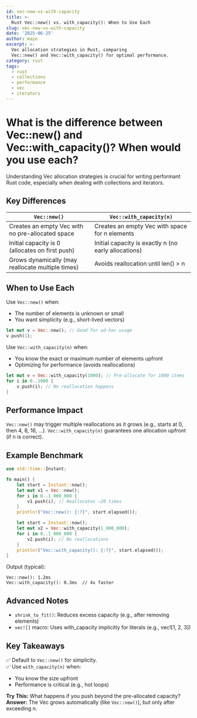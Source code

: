 ```yaml
---
id: vec-new-vs-with-capacity
title: >-
  Rust Vec::new() vs. with_capacity(): When to Use Each
slug: vec-new-vs-with-capacity
date: '2025-06-25'
author: mayo
excerpt: >-
  Vec allocation strategies in Rust, comparing
  Vec::new() and Vec::with_capacity() for optimal performance.
category: rust
tags:
  - rust
  - collections
  - performance
  - vec
  - iterators
---
```


# What is the difference between Vec::new() and Vec::with_capacity()? When would you use each?

Understanding Vec allocation strategies is crucial for writing performant Rust code, especially when dealing with collections and iterators.

## Key Differences

| `Vec::new()` | `Vec::with_capacity(n)` |
|--------------|-------------------------|
| Creates an empty Vec with no pre-allocated space | Creates an empty Vec with space for n elements |
| Initial capacity is 0 (allocates on first push) | Initial capacity is exactly n (no early allocations) |
| Grows dynamically (may reallocate multiple times) | Avoids reallocation until len() > n |

## When to Use Each

Use `Vec::new()` when:
- The number of elements is unknown or small
- You want simplicity (e.g., short-lived vectors)

```rust
let mut v = Vec::new(); // Good for ad-hoc usage
v.push(1);
```

Use `Vec::with_capacity(n)` when:
- You know the exact or maximum number of elements upfront
- Optimizing for performance (avoids reallocations)

```rust
let mut v = Vec::with_capacity(1000); // Pre-allocate for 1000 items
for i in 0..1000 {
    v.push(i); // No reallocation happens
}
```

## Performance Impact

`Vec::new()` may trigger multiple reallocations as it grows (e.g., starts at 0, then 4, 8, 16, ...).
`Vec::with_capacity(n)` guarantees one allocation upfront (if n is correct).

## Example Benchmark

```rust
use std::time::Instant;

fn main() {
    let start = Instant::now();
    let mut v1 = Vec::new();
    for i in 0..1_000_000 {
        v1.push(i); // Reallocates ~20 times
    }
    println!("Vec::new(): {:?}", start.elapsed());

    let start = Instant::now();
    let mut v2 = Vec::with_capacity(1_000_000);
    for i in 0..1_000_000 {
        v2.push(i); // No reallocations
    }
    println!("Vec::with_capacity(): {:?}", start.elapsed());
}
```

Output (typical):
```
Vec::new(): 1.2ms
Vec::with_capacity(): 0.3ms  // 4x faster
```

## Advanced Notes

- `shrink_to_fit()`: Reduces excess capacity (e.g., after removing elements)
- `vec![]` macro: Uses with_capacity implicitly for literals (e.g., vec![1, 2, 3])

## Key Takeaways

✅ Default to `Vec::new()` for simplicity.  
✅ Use `with_capacity(n)` when:
- You know the size upfront
- Performance is critical (e.g., hot loops)

**Try This:** What happens if you push beyond the pre-allocated capacity?  
**Answer:** The Vec grows automatically (like `Vec::new()`), but only after exceeding n.
